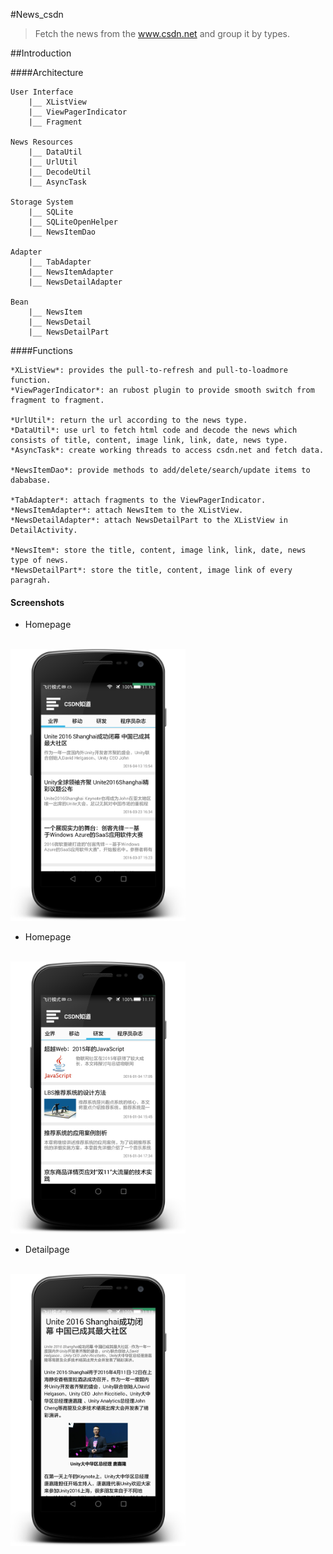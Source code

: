 #News_csdn
  >Fetch the news from the www.csdn.net and group it by types.

##Introduction


####Architecture

	User Interface
		|__ XListView
		|__ ViewPagerIndicator
		|__ Fragment
	
	News Resources
		|__ DataUtil
		|__ UrlUtil
		|__ DecodeUtil
		|__ AsyncTask

	Storage System
		|__ SQLite
		|__ SQLiteOpenHelper  
		|__ NewsItemDao
	
	Adapter
		|__ TabAdapter
		|__ NewsItemAdapter
		|__ NewsDetailAdapter

	Bean
		|__ NewsItem
		|__ NewsDetail
		|__ NewsDetailPart
		


####Functions

	*XListView*: provides the pull-to-refresh and pull-to-loadmore function.
	*ViewPagerIndicator*: an rubost plugin to provide smooth switch from fragment to fragment.

	*UrlUtil*: return the url according to the news type.
	*DataUtil*: use url to fetch html code and decode the news which consists of title, content, image link, link, date, news type.
	*AsyncTask*: create working threads to access csdn.net and fetch data.

	*NewsItemDao*: provide methods to add/delete/search/update items to dababase.

	*TabAdapter*: attach fragments to the ViewPagerIndicator.
	*NewsItemAdapter*: attach NewsItem to the XListView.
	*NewsDetailAdapter*: attach NewsDetailPart to the XListView in DetailActivity.

	*NewsItem*: store the title, content, image link, link, date, news type of news.
	*NewsDetailPart*: store the title, content, image link of every paragrah.


#### Screenshots

* Homepage
</br>
<img src="screenshots/homepage1.png" width="280">

* Homepage
</br>
<img src="screenshots/homepage2.png" width="280">

* Detailpage
</br>
<img src="screenshots/detailpage.png" width="280">


